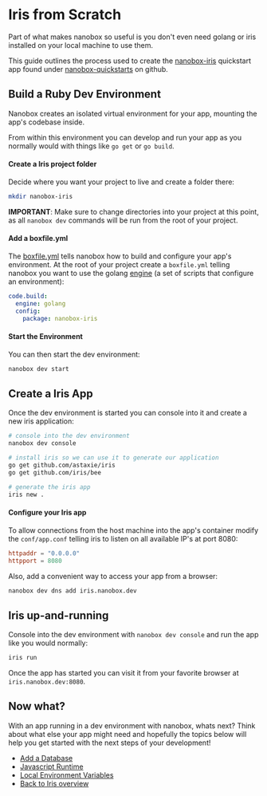 # Iris from Scratch
Part of what makes nanobox so useful is you don't even need golang or iris installed on your local machine to use them.

This guide outlines the process used to create the <a href="https://github.com/nanobox-quickstarts/nanobox-iris" target="\_blank">nanobox-iris</a> quickstart app found under <a href="https://github.com/nanobox-quickstarts" target="\_blank">nanobox-quickstarts</a> on github.

## Build a Ruby Dev Environment
Nanobox creates an isolated virtual environment for your app, mounting the app's codebase inside.

From within this environment you can develop and run your app as you normally would with things like `go get` or `go build`.

#### Create a Iris project folder
Decide where you want your project to live and create a folder there:

```bash
mkdir nanobox-iris
```

**IMPORTANT**: Make sure to change directories into your project at this point, as all `nanobox dev` commands will be run from the root of your project.

#### Add a boxfile.yml
The <a href="https://docs.nanobox.io/boxfile/" target="\_blank">boxfile.yml</a> tells nanobox how to build and configure your app's environment. At the root of your project create a `boxfile.yml` telling nanobox you want to use the golang <a href="https://docs.nanobox.io/engines/" target="\_blank">engine</a> (a set of scripts that configure an environment):

```yaml
code.build:
  engine: golang
  config:
    package: nanobox-iris
```

#### Start the Environment
You can then start the dev environment:

```bash
nanobox dev start
```

## Create a Iris App
Once the dev environment is started you can console into it and create a new iris application:

```bash
# console into the dev environment
nanobox dev console

# install iris so we can use it to generate our application
go get github.com/astaxie/iris
go get github.com/iris/bee

# generate the iris app
iris new .
```

#### Configure your Iris app
To allow connections from the host machine into the app's container modify the `conf/app.conf` telling iris to listen on all available IP's at port 8080:

```conf
httpaddr = "0.0.0.0"
httpport = 8080
```

Also, add a convenient way to access your app from a browser:

```bash
nanobox dev dns add iris.nanobox.dev
```

## Iris up-and-running
Console into the dev environment with `nanobox dev console` and run the app like you would normally:

```bash
iris run
```

Once the app has started you can visit it from your favorite browser at `iris.nanobox.dev:8080`.

## Now what?
With an app running in a dev environment with nanobox, whats next? Think about what else your app might need and hopefully the topics below will help you get started with the next steps of your development!

* [Add a Database](/golang/iris/next-steps/add-a-database)
* [Javascript Runtime](/golang/iris/next-steps/javascript-runtime)
* [Local Environment Variables](/golang/iris/next-steps/local-evars)
* [Back to Iris overview](/golang/iris)
